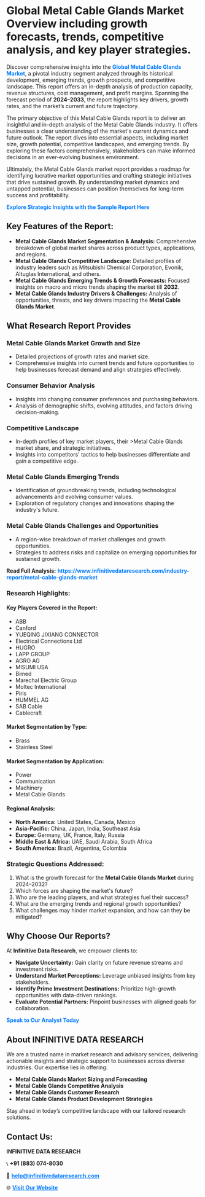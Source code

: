 <h1>Global Metal Cable Glands Market Overview including growth forecasts, trends, competitive analysis, and key player strategies.</h1>
<p>
Discover comprehensive insights into the 
<a href="https://www.infinitivedataresearch.com/industry-report/metal-cable-glands-market" rel="dofollow" style="color: #007BFF; text-decoration: none;"><strong>Global Metal Cable Glands Market</strong></a>, a pivotal industry segment analyzed through its historical development, emerging trends, growth prospects, and competitive landscape. This report offers an in-depth analysis of production capacity, revenue structures, cost management, and profit margins. Spanning the forecast period of <strong>2024–2033</strong>, the report highlights key drivers, growth rates, and the market’s current and future trajectory.
</p>
<p>
The primary objective of this Metal Cable Glands report is to deliver an insightful and in-depth analysis of the Metal Cable Glands industry. It offers businesses a clear understanding of the market's current dynamics and future outlook. The report dives into essential aspects, including market size, growth potential, competitive landscapes, and emerging trends. By exploring these factors comprehensively, stakeholders can make informed decisions in an ever-evolving business environment.
</p>
<p>
Ultimately, the Metal Cable Glands market report provides a roadmap for identifying lucrative market opportunities and crafting strategic initiatives that drive sustained growth. By understanding market dynamics and untapped potential, businesses can position themselves for long-term success and profitability.
</p>
<p>
<a href="https://www.infinitivedataresearch.com/request-sample/reportId=103330" style="color: #007BFF; text-decoration: none;"><strong>Explore Strategic Insights with the Sample Report Here</strong></a>
</p>

<h2>Key Features of the Report:</h2>
<ul>
<li><strong>Metal Cable Glands Market Segmentation & Analysis:</strong> Comprehensive breakdown of global market shares across product types, applications, and regions.</li>
<li><strong>Metal Cable Glands Competitive Landscape:</strong> Detailed profiles of industry leaders such as Mitsubishi Chemical Corporation, Evonik, Altuglas International, and others.</li>
<li><strong>Metal Cable Glands Emerging Trends & Growth Forecasts:</strong> Focused insights on macro and micro trends shaping the market till <strong>2032</strong>.</li>
<li><strong>Metal Cable Glands Industry Drivers & Challenges:</strong> Analysis of opportunities, threats, and key drivers impacting the <strong>Metal Cable Glands Market</strong>.</li>
</ul>

<h2>What Research Report Provides</h2>
<h3>Metal Cable Glands Market Growth and Size</h3>
<ul>
<li>Detailed projections of growth rates and market size.</li>
<li>Comprehensive insights into current trends and future opportunities to help businesses forecast demand and align strategies effectively.</li>
</ul>

<h3>Consumer Behavior Analysis</h3>
<ul>
<li>Insights into changing consumer preferences and purchasing behaviors.</li>
<li>Analysis of demographic shifts, evolving attitudes, and factors driving decision-making.</li>
</ul>

<h3>Competitive Landscape</h3>
<ul>
<li>In-depth profiles of key market players, their >Metal Cable Glands market share, and strategic initiatives.</li>
<li>Insights into competitors' tactics to help businesses differentiate and gain a competitive edge.</li>
</ul>

<h3>Metal Cable Glands Emerging Trends</h3>
<ul>
<li>Identification of groundbreaking trends, including technological advancements and evolving consumer values.</li>
<li>Exploration of regulatory changes and innovations shaping the industry's future.</li>
</ul>

<h3>Metal Cable Glands Challenges and Opportunities</h3>
<ul>
<li>A region-wise breakdown of market challenges and growth opportunities.</li>
<li>Strategies to address risks and capitalize on emerging opportunities for sustained growth.</li>
</ul>
<p><strong>Read Full Analysis:</strong> <a href="https://www.infinitivedataresearch.com/industry-report/metal-cable-glands-market" rel="dofollow" style="color: #007BFF; text-decoration: none;"><strong>https://www.infinitivedataresearch.com/industry-report/metal-cable-glands-market</strong></a></p>
<h3>Research Highlights:</h3>
<h4>Key Players Covered in the Report:</h4>
<ul><li>ABB</li><li>Canford</li><li>YUEQING JIXIANG CONNECTOR</li><li>Electrical Connections Ltd</li><li>HUGRO</li><li>LAPP GROUP</li><li>AGRO AG</li><li>MISUMI USA</li><li>Bimed</li><li>Marechal Electric Group</li><li>Moltec International</li><li>Piris</li><li>HUMMEL AG</li><li>SAB Cable</li><li>Cablecraft</li></ul>
<h4>Market Segmentation by Type:</h4>
<ul><li>Brass</li><li>Stainless Steel</li></ul>
<h4>Market Segmentation by Application:</h4>
<ul><li>Power</li><li>Communication</li><li>Machinery</li><li>Metal Cable Glands</li></ul>

<h4>Regional Analysis:</h4>
<ul>
<li><strong>North America:</strong> United States, Canada, Mexico</li>
<li><strong>Asia-Pacific:</strong> China, Japan, India, Southeast Asia</li>
<li><strong>Europe:</strong> Germany, UK, France, Italy, Russia</li>
<li><strong>Middle East & Africa:</strong> UAE, Saudi Arabia, South Africa</li>
<li><strong>South America:</strong> Brazil, Argentina, Colombia</li>
</ul>

<h3>Strategic Questions Addressed:</h3>
<ol>
<li>What is the growth forecast for the <strong>Metal Cable Glands Market</strong> during 2024–2032?</li>
<li>Which forces are shaping the market's future?</li>
<li>Who are the leading players, and what strategies fuel their success?</li>
<li>What are the emerging trends and regional growth opportunities?</li>
<li>What challenges may hinder market expansion, and how can they be mitigated?</li>
</ol>

<h2>Why Choose Our Reports?</h2>
<p>At <strong>Infinitive Data Research</strong>, we empower clients to:</p>
<ul>
<li><strong>Navigate Uncertainty:</strong> Gain clarity on future revenue streams and investment risks.</li>
<li><strong>Understand Market Perceptions:</strong> Leverage unbiased insights from key stakeholders.</li>
<li><strong>Identify Prime Investment Destinations:</strong> Prioritize high-growth opportunities with data-driven rankings.</li>
<li><strong>Evaluate Potential Partners:</strong> Pinpoint businesses with aligned goals for collaboration.</li>
</ul>
<p><a href="https://www.infinitivedataresearch.com/industry-report/metal-cable-glands-market" rel="dofollow" style="color: #007BFF; text-decoration: none;"><strong>Speak to Our Analyst Today</strong></a></p>

<h2>About INFINITIVE DATA RESEARCH</h2>
<p>We are a trusted name in market research and advisory services, delivering actionable insights and strategic support to businesses across diverse industries. Our expertise lies in offering:</p>
<ul>
<li><strong>Metal Cable Glands Market Sizing and Forecasting</strong></li>
<li><strong>Metal Cable Glands Competitive Analysis</strong></li>
<li><strong>Metal Cable Glands Customer Research</strong></li>
<li><strong>Metal Cable Glands Product Development Strategies</strong></li>
</ul>
<p>Stay ahead in today’s competitive landscape with our tailored research solutions.</p>

<h2>Contact Us:</h2>
<p><strong>INFINITIVE DATA RESEARCH</strong></p>
<p>📞 <strong>+91 (883) 074-8030</strong></p>
<p>📧 <strong><a href="mailto:help@infinitivedataresearch.com" style="color: #007BFF;">help@infinitivedataresearch.com</a></strong></p>
<p>🌐 <strong><a href="https://www.infinitivedataresearch.com" rel="dofollow" style="color: #007BFF;">Visit Our Website</a></strong></p>